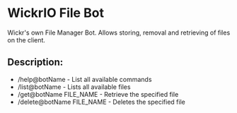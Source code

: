 # WickrIO File Bot

Wickr's own File Manager Bot. Allows storing, removal and retrieving of files on the client.

## Description:
* /help@botName - List all available commands
* /list@botName - Lists all available files
* /get@botName FILE_NAME - Retrieve the specified file
* /delete@botName FILE_NAME - Deletes the specified file
